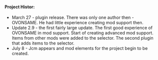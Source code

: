 #### Project Histor:

- March 27 - plugin release. There was only one author then - OVONSAME. He had little experience creating mod support then.
- Update 2.9 - the first fairly large update. The first good experience of OVONSAME in mod support. Start of creating advanced mod support. Items from other mods were added to the selector. The second plugin that adds items to the selector.
- July 8 - Jcm appears and mod elements for the project begin to be created.
